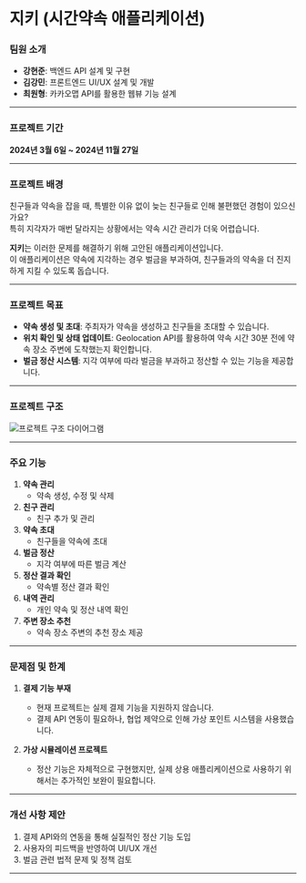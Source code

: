 # **지키 (시간약속 애플리케이션)**



### **팀원 소개**
- **강현준**: 백엔드 API 설계 및 구현  
- **김강민**: 프론트엔드 UI/UX 설계 및 개발  
- **최원형**: 카카오맵 API를 활용한 웹뷰 기능 설계  

---

### **프로젝트 기간**
**2024년 3월 6일 ~ 2024년 11월 27일**

---

### **프로젝트 배경**
친구들과 약속을 잡을 때, 특별한 이유 없이 늦는 친구들로 인해 불편했던 경험이 있으신가요?  
특히 지각자가 매번 달라지는 상황에서는 약속 시간 관리가 더욱 어렵습니다.  

**지키**는 이러한 문제를 해결하기 위해 고안된 애플리케이션입니다.  
이 애플리케이션은 약속에 지각하는 경우 벌금을 부과하여, 친구들과의 약속을 더 진지하게 지킬 수 있도록 돕습니다.

---

### **프로젝트 목표**
- **약속 생성 및 초대**: 주최자가 약속을 생성하고 친구들을 초대할 수 있습니다.  
- **위치 확인 및 상태 업데이트**: Geolocation API를 활용하여 약속 시간 30분 전에 약속 장소 주변에 도착했는지 확인합니다.  
- **벌금 정산 시스템**: 지각 여부에 따라 벌금을 부과하고 정산할 수 있는 기능을 제공합니다.

---

### **프로젝트 구조**

![프로젝트 구조 다이어그램](https://github.com/user-attachments/assets/e1797db6-9c48-4d25-a784-91accde44a31)

---

### **주요 기능**
1. **약속 관리**
   - 약속 생성, 수정 및 삭제
2. **친구 관리**
   - 친구 추가 및 관리
3. **약속 초대**
   - 친구들을 약속에 초대
4. **벌금 정산**
   - 지각 여부에 따른 벌금 계산
5. **정산 결과 확인**
   - 약속별 정산 결과 확인
6. **내역 관리**
   - 개인 약속 및 정산 내역 확인
7. **주변 장소 추천**
   - 약속 장소 주변의 추천 장소 제공

---

### **문제점 및 한계**
1. **결제 기능 부재**  
   - 현재 프로젝트는 실제 결제 기능을 지원하지 않습니다.  
   - 결제 API 연동이 필요하나, 협업 제약으로 인해 가상 포인트 시스템을 사용했습니다.  

2. **가상 시뮬레이션 프로젝트**  
   - 정산 기능은 자체적으로 구현했지만, 실제 상용 애플리케이션으로 사용하기 위해서는 추가적인 보완이 필요합니다.  

---

### **개선 사항 제안**
1. 결제 API와의 연동을 통해 실질적인 정산 기능 도입  
2. 사용자의 피드백을 반영하여 UI/UX 개선  
3. 벌금 관련 법적 문제 및 정책 검토  

---

